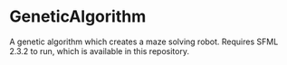 # GeneticAlgorithm
A genetic algorithm which creates a maze solving robot.
Requires SFML 2.3.2 to run, which is available in this repository.
